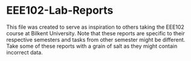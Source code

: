 # EEE102-Lab-Reports
This file was created to serve as inspiration to others taking the EEE102 course at Bilkent University. Note that these reports are specific to their respective semesters and tasks from other semester might be different. Take some of these reports with a grain of salt as they might contain incorrect data.
